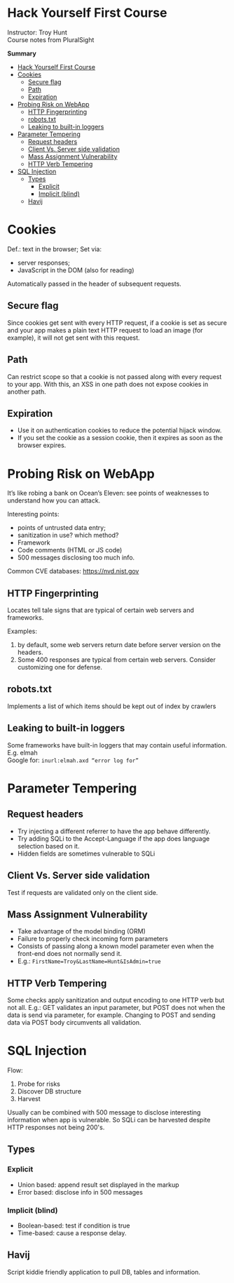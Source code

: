 # Hack Yourself First Course
Instructor: Troy Hunt  
Course notes from PluralSight

**Summary**
<!-- TOC depthFrom:1 depthTo:6 withLinks:1 updateOnSave:1 orderedList:0 -->

- [Hack Yourself First Course](#hack-yourself-first-course)
- [Cookies](#cookies)
	- [Secure flag](#secure-flag)
	- [Path](#path)
	- [Expiration](#expiration)
- [Probing Risk on WebApp](#probing-risk-on-webapp)
	- [HTTP Fingerprinting](#http-fingerprinting)
	- [robots.txt](#robotstxt)
	- [Leaking to built-in loggers](#leaking-to-built-in-loggers)
- [Parameter Tempering](#parameter-tempering)
	- [Request headers](#request-headers)
	- [Client Vs. Server side validation](#client-vs-server-side-validation)
	- [Mass Assignment Vulnerability](#mass-assignment-vulnerability)
	- [HTTP Verb Tempering](#http-verb-tempering)
- [SQL Injection](#sql-injection)
	- [Types](#types)
		- [Explicit](#explicit)
		- [Implicit (blind)](#implicit-blind)
	- [Havij](#havij)

<!-- /TOC -->

# Cookies
Def.: text in the browser;
Set via:
- server responses;
- JavaScript in the DOM (also for reading)

Automatically passed in the header of subsequent requests.

## Secure flag
Since cookies get sent with every HTTP request, if a cookie is set as secure and your app makes a plain text HTTP request to load an image (for example), it will not get sent with this request.

## Path
Can restrict scope so that a cookie is not passed along with every request to your app. With this, an XSS in one path does not expose cookies in another path.

## Expiration
- Use it on authentication cookies to reduce the potential hijack window.
- If you set the cookie as a session cookie, then it expires as soon as the browser expires.

# Probing Risk on WebApp

It’s like robing a bank on Ocean’s Eleven: see points of weaknesses to understand how you can attack.

Interesting points:
* points of untrusted data entry;
* sanitization in use? which method?
* Framework
* Code comments (HTML or JS code)
* 500 messages disclosing too much info.

Common CVE databases: https://nvd.nist.gov

## HTTP Fingerprinting
Locates tell tale signs that are typical of certain web servers and frameworks.

Examples:
1. by default, some web servers return date before server version on the headers.
2. Some 400 responses are typical from certain web servers. Consider customizing one for defense.

## robots.txt
Implements a list of which items should be kept out of index by crawlers

## Leaking to built-in loggers  
Some frameworks have built-in loggers that may contain useful information. E.g. elmah  
Google for: `inurl:elmah.axd “error log for”`

# Parameter Tempering

## Request headers
- Try injecting a different referrer to have the app behave differently.
- Try adding SQLi to the Accept-Language if the app does language selection based on it.
- Hidden fields are sometimes vulnerable to SQLi

## Client Vs. Server side validation
Test if requests are validated only on the client side.

## Mass Assignment Vulnerability
- Take advantage of the model binding (ORM)
- Failure to properly check incoming form parameters
- Consists of passing along a known model parameter even when the front-end does not normally send it.
- E.g.: `FirstName=Troy&LastName=Hunt&IsAdmin=true`

## HTTP Verb Tempering
Some checks apply sanitization and output encoding to one HTTP verb but not all. E.g.: GET validates an input parameter, but POST does not when the data is send via parameter, for example. Changing to POST and sending data via POST body circumvents all validation.

# SQL Injection
Flow:
1. Probe for risks
2. Discover DB structure
3. Harvest

Usually can be combined with 500 message to disclose interesting information when app is vulnerable. So SQLi can be harvested despite HTTP responses not being 200's.

## Types
### Explicit
* Union based: append result set displayed in the markup
* Error based: disclose info in 500 messages

### Implicit (blind)
* Boolean-based: test if condition is true
* Time-based: cause a response delay.

## Havij
Script kiddie friendly application to pull DB, tables and information.
